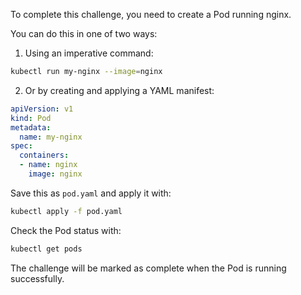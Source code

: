 To complete this challenge, you need to create a Pod running nginx.

You can do this in one of two ways:

1. Using an imperative command:
```bash
kubectl run my-nginx --image=nginx
```

2. Or by creating and applying a YAML manifest:
```yaml
apiVersion: v1
kind: Pod
metadata:
  name: my-nginx
spec:
  containers:
  - name: nginx
    image: nginx
```

Save this as `pod.yaml` and apply it with:
```bash
kubectl apply -f pod.yaml
```

Check the Pod status with:
```bash
kubectl get pods
```

The challenge will be marked as complete when the Pod is running successfully. 